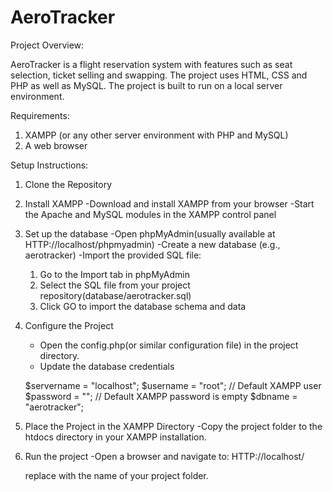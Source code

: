 # AeroTracker

Project Overview:

AeroTracker is a flight reservation system with features such as seat selection, ticket selling and swapping. The project uses HTML, CSS and PHP as well as MySQL. The project is built to run on a local server environment. 

Requirements:

1. XAMPP (or any other server environment with PHP and MySQL)
2. A web browser

Setup Instructions:

1. Clone the Repository

2. Install XAMPP
   -Download and install XAMPP from your browser
   -Start the Apache and MySQL modules in the XAMPP control panel

3. Set up the database
   -Open phpMyAdmin(usually available at HTTP://localhost/phpmyadmin)
   -Create a new database (e.g., aerotracker)
   -Import the provided SQL file:
      1. Go to the Import tab in phpMyAdmin
      2. Select the SQL file from your project repository(database/aerotracker.sql)
      3. Click GO to import the database schema and data

4. Configure the Project
   - Open the config.php(or similar configuration file) in the project directory.
   - Update the database credentials
  
   $servername = "localhost";
  $username = "root"; // Default XAMPP user
  $password = "";     // Default XAMPP password is empty
  $dbname = "aerotracker";


5. Place the Project in the XAMPP Directory
   -Copy the project folder to the htdocs directory in your XAMPP installation.

6. Run the project
   -Open a browser and navigate to:
   HTTP://localhost/<project-folder-name>

   replace <project-folder-name> with the name of your project folder.







